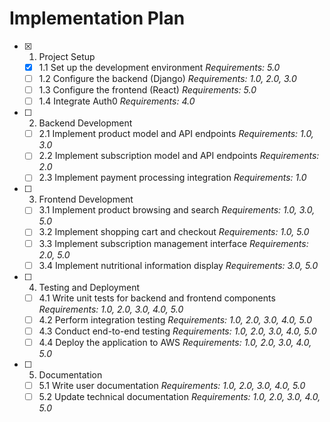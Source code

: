 # Implementation Plan

- [x] 1. Project Setup
    - [x] 1.1 Set up the development environment _Requirements: 5.0_
    - [ ] 1.2 Configure the backend (Django) _Requirements: 1.0, 2.0, 3.0_
    - [ ] 1.3 Configure the frontend (React) _Requirements: 5.0_
    - [ ] 1.4 Integrate Auth0 _Requirements: 4.0_
- [ ] 2. Backend Development
    - [ ] 2.1 Implement product model and API endpoints _Requirements: 1.0, 3.0_
    - [ ] 2.2 Implement subscription model and API endpoints _Requirements: 2.0_
    - [ ] 2.3 Implement payment processing integration _Requirements: 1.0_
- [ ] 3. Frontend Development
    - [ ] 3.1 Implement product browsing and search _Requirements: 1.0, 3.0, 5.0_
    - [ ] 3.2 Implement shopping cart and checkout _Requirements: 1.0, 5.0_
    - [ ] 3.3 Implement subscription management interface _Requirements: 2.0, 5.0_
    - [ ] 3.4 Implement nutritional information display _Requirements: 3.0, 5.0_
- [ ] 4. Testing and Deployment
    - [ ] 4.1 Write unit tests for backend and frontend components _Requirements: 1.0, 2.0, 3.0, 4.0, 5.0_
    - [ ] 4.2 Perform integration testing _Requirements: 1.0, 2.0, 3.0, 4.0, 5.0_
    - [ ] 4.3 Conduct end-to-end testing _Requirements: 1.0, 2.0, 3.0, 4.0, 5.0_
    - [ ] 4.4 Deploy the application to AWS _Requirements: 1.0, 2.0, 3.0, 4.0, 5.0_
- [ ] 5. Documentation
    - [ ] 5.1 Write user documentation _Requirements: 1.0, 2.0, 3.0, 4.0, 5.0_
    - [ ] 5.2 Update technical documentation _Requirements: 1.0, 2.0, 3.0, 4.0, 5.0_